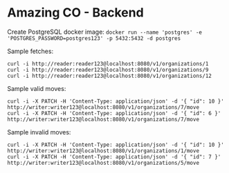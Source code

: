 # Amazing CO - Backend

Create PostgreSQL docker image:
`docker run --name 'postgres' -e 'POSTGRES_PASSWORD=postgres123' -p 5432:5432 -d postgres`

Sample fetches:
```
curl -i http://reader:reader123@localhost:8080/v1/organizations/1
curl -i http://reader:reader123@localhost:8080/v1/organizations/9
curl -i http://reader:reader123@localhost:8080/v1/organizations/12
```

Sample valid moves:
```
curl -i -X PATCH -H 'Content-Type: application/json' -d '{ "id": 10 }' http://writer:writer123@localhost:8080/v1/organizations/7/move
curl -i -X PATCH -H 'Content-Type: application/json' -d '{ "id": 6 }' http://writer:writer123@localhost:8080/v1/organizations/7/move
```

Sample invalid moves:
```
curl -i -X PATCH -H 'Content-Type: application/json' -d '{ "id": 10 }' http://writer:writer123@localhost:8080/v1/organizations/1/move
curl -i -X PATCH -H 'Content-Type: application/json' -d '{ "id": 7 }' http://writer:writer123@localhost:8080/v1/organizations/5/move
```
